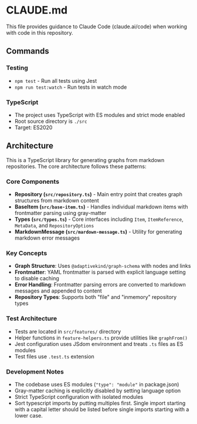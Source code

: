 # CLAUDE.md

This file provides guidance to Claude Code (claude.ai/code) when working with code in this repository.

## Commands

### Testing

- `npm test` - Run all tests using Jest
- `npm run test:watch` - Run tests in watch mode

### TypeScript

- The project uses TypeScript with ES modules and strict mode enabled
- Root source directory is `./src`
- Target: ES2020

## Architecture

This is a TypeScript library for generating graphs from markdown repositories. The core architecture follows these patterns:

### Core Components

- **Repository (`src/repository.ts`)** - Main entry point that creates graph structures from markdown content
- **BaseItem (`src/base-item.ts`)** - Handles individual markdown items with frontmatter parsing using gray-matter
- **Types (`src/types.ts`)** - Core interfaces including `Item`, `ItemReference`, `MetaData`, and `RepositoryOptions`
- **MarkdownMessage (`src/mardown-message.ts`)** - Utility for generating markdown error messages

### Key Concepts

- **Graph Structure**: Uses `@adaptivekind/graph-schema` with nodes and links
- **Frontmatter**: YAML frontmatter is parsed with explicit language setting to disable caching
- **Error Handling**: Frontmatter parsing errors are converted to markdown messages and appended to content
- **Repository Types**: Supports both "file" and "inmemory" repository types

### Test Architecture

- Tests are located in `src/features/` directory
- Helper functions in `feature-helpers.ts` provide utilities like `graphFrom()`
- Jest configuration uses JSdom environment and treats `.ts` files as ES modules
- Test files use `.test.ts` extension

### Development Notes

- The codebase uses ES modules (`"type": "module"` in package.json)
- Gray-matter caching is explicitly disabled by setting language option
- Strict TypeScript configuration with isolated modules
- Sort typescript imports by putting multiples first. Single import starting
  with a capital letter should be listed before single imports starting with a
  lower case.
